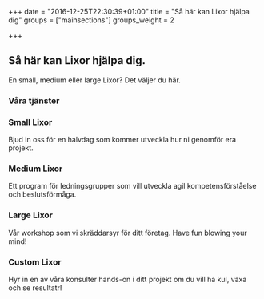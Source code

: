 +++
date = "2016-12-25T22:30:39+01:00"
title = "Så här kan Lixor hjälpa dig"
groups = ["mainsections"]
groups_weight = 2

+++

## Så här kan Lixor hjälpa dig.
En small, medium eller large Lixor? Det väljer du här.
<!--more-->

### Våra tjänster

### Small Lixor
Bjud in oss för en halvdag som kommer utveckla hur ni genomför era projekt.

### Medium Lixor
Ett program för ledningsgrupper som vill utveckla agil kompetensförståelse och
beslutsförmåga.

### Large Lixor
Vår workshop som vi skräddarsyr för ditt företag. Have fun blowing your mind!

### Custom Lixor
Hyr in en av våra konsulter hands-on i ditt projekt om du vill ha kul, växa och
se resultatr!


